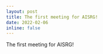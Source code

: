 ```yaml
---
layout: post
title: The first meeting for AISRG!
date: 2022-02-06 
inline: false
---
```


The first meeting for AISRG!

